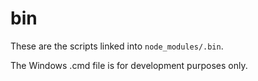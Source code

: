 # bin

These are the scripts linked into `node_modules/.bin`.

The Windows .cmd file is for development purposes only.

